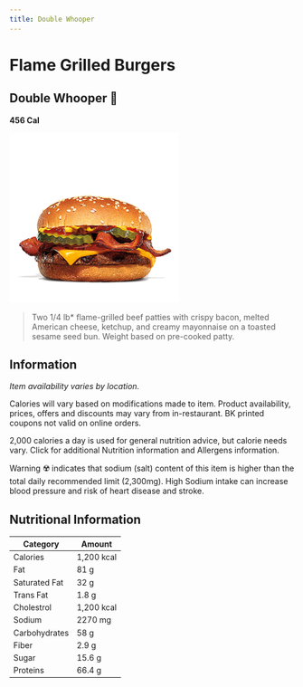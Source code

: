 ```yaml
---
title: Double Whooper
---
```


# Flame Grilled Burgers

## Double Whooper 🍔

**456 Cal**

<img src="/assets/images/flame-grilled-burgers/double-whooper.png" width="300">

> Two 1/4 lb\* flame-grilled beef patties with crispy bacon, melted American cheese, ketchup, and creamy mayonnaise on a toasted sesame seed bun. Weight based on pre-cooked patty.

## Information

_Item availability varies by location._

Calories will vary based on modifications made to item. Product availability, prices, offers and discounts may vary from in-restaurant. BK printed coupons not valid on online orders.

2,000 calories a day is used for general nutrition advice, but calorie needs vary. Click for additional Nutrition information and Allergens information.

Warning ☢️ indicates that sodium (salt) content of this item is higher than the total daily recommended limit (2,300mg). High Sodium intake can increase blood pressure and risk of heart disease and stroke.

## Nutritional Information

| Category      | Amount     |
| ------------- | ---------- |
| Calories      | 1,200 kcal |
| Fat           | 81 g       |
| Saturated Fat | 32 g       |
| Trans Fat     | 1.8 g      |
| Cholestrol    | 1,200 kcal |
| Sodium        | 2270 mg    |
| Carbohydrates | 58 g       |
| Fiber         | 2.9 g      |
| Sugar         | 15.6 g     |
| Proteins      | 66.4 g     |
